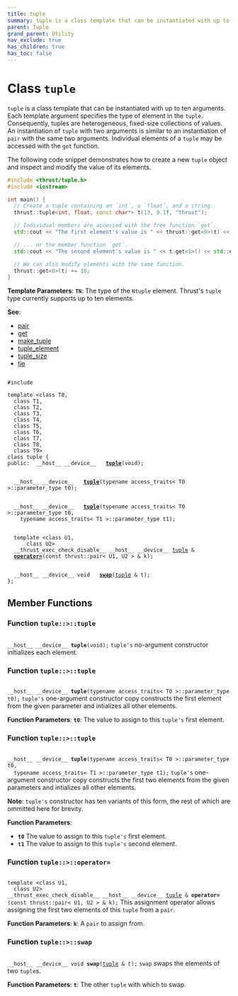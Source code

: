 ```yaml
---
title: tuple
summary: tuple is a class template that can be instantiated with up to ten arguments. Each template argument specifies the type of element in the tuple. Consequently, tuples are heterogeneous, fixed-size collections of values. An instantiation of tuple with two arguments is similar to an instantiation of pair with the same two arguments. Individual elements of a tuple may be accessed with the get function. 
parent: Tuple
grand_parent: Utility
nav_exclude: true
has_children: true
has_toc: false
---
```


# Class `tuple`

<code>tuple</code> is a class template that can be instantiated with up to ten arguments. Each template argument specifies the type of element in the <code>tuple</code>. Consequently, tuples are heterogeneous, fixed-size collections of values. An instantiation of <code>tuple</code> with two arguments is similar to an instantiation of <code>pair</code> with the same two arguments. Individual elements of a <code>tuple</code> may be accessed with the <code>get</code> function. 


The following code snippet demonstrates how to create a new <code>tuple</code> object and inspect and modify the value of its elements.



```cpp
#include <thrust/tuple.h>
#include <iostream>

int main() {
  // Create a tuple containing an `int`, a `float`, and a string.
  thrust::tuple<int, float, const char*> t(13, 0.1f, "thrust");

  // Individual members are accessed with the free function `get`.
  std::cout << "The first element's value is " << thrust::get<0>(t) << std::endl;

  // ... or the member function `get`.
  std::cout << "The second element's value is " << t.get<1>() << std::endl;

  // We can also modify elements with the same function.
  thrust::get<0>(t) += 10;
}
```

**Template Parameters**:
**`TN`**: The type of the <code>N</code><code>tuple</code> element. Thrust's <code>tuple</code> type currently supports up to ten elements.

**See**:
* <a href="/thrust/api/classes/structpair.html">pair</a>
* <a href="/thrust/api/groups/group__tuple.html#function-get">get</a>
* <a href="/thrust/api/groups/group__tuple.html#function-make_tuple">make_tuple</a>
* <a href="/thrust/api/classes/structtuple__element.html">tuple_element</a>
* <a href="/thrust/api/classes/structtuple__size.html">tuple_size</a>
* <a href="/thrust/api/groups/group__tuple.html#function-tie">tie</a>

<code class="doxybook">
<span>#include <thrust/tuple.h></span><br>
<span>template &lt;class T0,</span>
<span>&nbsp;&nbsp;class T1,</span>
<span>&nbsp;&nbsp;class T2,</span>
<span>&nbsp;&nbsp;class T3,</span>
<span>&nbsp;&nbsp;class T4,</span>
<span>&nbsp;&nbsp;class T5,</span>
<span>&nbsp;&nbsp;class T6,</span>
<span>&nbsp;&nbsp;class T7,</span>
<span>&nbsp;&nbsp;class T8,</span>
<span>&nbsp;&nbsp;class T9&gt;</span>
<span>class tuple {</span>
<span>public:</span><span>&nbsp;&nbsp;__host__ __device__ </span><span>&nbsp;&nbsp;<b><a href="/thrust/api/classes/classtuple.html#function-tuple">tuple</a></b>(void);</span>
<br>
<span>&nbsp;&nbsp;__host__ __device__ </span><span>&nbsp;&nbsp;<b><a href="/thrust/api/classes/classtuple.html#function-tuple">tuple</a></b>(typename access_traits< T0 >::parameter_type t0);</span>
<br>
<span>&nbsp;&nbsp;__host__ __device__ </span><span>&nbsp;&nbsp;<b><a href="/thrust/api/classes/classtuple.html#function-tuple">tuple</a></b>(typename access_traits< T0 >::parameter_type t0,</span>
<span>&nbsp;&nbsp;&nbsp;&nbsp;typename access_traits< T1 >::parameter_type t1);</span>
<br>
<span>&nbsp;&nbsp;template &lt;class U1,</span>
<span>&nbsp;&nbsp;&nbsp;&nbsp;&nbsp;&nbsp;class U2&gt;</span>
<span>&nbsp;&nbsp;__thrust_exec_check_disable__ __host__ __device__ <a href="/thrust/api/classes/classtuple.html">tuple</a> & </span><span>&nbsp;&nbsp;<b><a href="/thrust/api/classes/classtuple.html#function-operator=">operator=</a></b>(const thrust::pair< U1, U2 > & k);</span>
<br>
<span>&nbsp;&nbsp;__host__ __device__ void </span><span>&nbsp;&nbsp;<b><a href="/thrust/api/classes/classtuple.html#function-swap">swap</a></b>(<a href="/thrust/api/classes/classtuple.html">tuple</a> & t);</span>
<span>};</span>
</code>

## Member Functions

<h3 id="function-tuple">
Function <code>tuple::&gt;::tuple</code>
</h3>

<code class="doxybook">
<span>__host__ __device__ </span><span><b>tuple</b>(void);</span></code>
<code>tuple's</code> no-argument constructor initializes each element. 

<h3 id="function-tuple">
Function <code>tuple::&gt;::tuple</code>
</h3>

<code class="doxybook">
<span>__host__ __device__ </span><span><b>tuple</b>(typename access_traits< T0 >::parameter_type t0);</span></code>
<code>tuple's</code> one-argument constructor copy constructs the first element from the given parameter and intializes all other elements. 

**Function Parameters**:
**`t0`**: The value to assign to this <code>tuple's</code> first element. 

<h3 id="function-tuple">
Function <code>tuple::&gt;::tuple</code>
</h3>

<code class="doxybook">
<span>__host__ __device__ </span><span><b>tuple</b>(typename access_traits< T0 >::parameter_type t0,</span>
<span>&nbsp;&nbsp;typename access_traits< T1 >::parameter_type t1);</span></code>
<code>tuple's</code> one-argument constructor copy constructs the first two elements from the given parameters and intializes all other elements. 

**Note**:
<code>tuple's</code> constructor has ten variants of this form, the rest of which are ommitted here for brevity. 

**Function Parameters**:
* **`t0`** The value to assign to this <code>tuple's</code> first element. 
* **`t1`** The value to assign to this <code>tuple's</code> second element. 

<h3 id="function-operator=">
Function <code>tuple::&gt;::operator=</code>
</h3>

<code class="doxybook">
<span>template &lt;class U1,</span>
<span>&nbsp;&nbsp;class U2&gt;</span>
<span>__thrust_exec_check_disable__ __host__ __device__ <a href="/thrust/api/classes/classtuple.html">tuple</a> & </span><span><b>operator=</b>(const thrust::pair< U1, U2 > & k);</span></code>
This assignment operator allows assigning the first two elements of this <code>tuple</code> from a <code>pair</code>. 

**Function Parameters**:
**`k`**: A <code>pair</code> to assign from. 

<h3 id="function-swap">
Function <code>tuple::&gt;::swap</code>
</h3>

<code class="doxybook">
<span>__host__ __device__ void </span><span><b>swap</b>(<a href="/thrust/api/classes/classtuple.html">tuple</a> & t);</span></code>
<code>swap</code> swaps the elements of two <code>tuple</code>s.

**Function Parameters**:
**`t`**: The other <code>tuple</code> with which to swap. 


